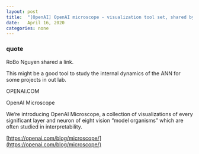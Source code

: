 ```yaml
---
layout: post
title:  "[OpenAI] OpenAI microscope - visualization tool set, shared by Khuong Nguyen"
date:   April 16, 2020
categories: none
---
```




### quote 

RoBo Nguyen shared a link.


This might be a good tool to study the internal dynamics of the ANN for some projects in out lab.






OPENAI.COM




OpenAI Microscope

We’re introducing OpenAI Microscope, a collection of visualizations of every significant layer and neuron of eight vision “model organisms” which are often studied in interpretability.












[https://openai.com/blog/microscope/](https://openai.com/blog/microscope/)



 

